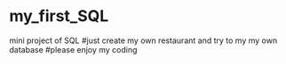 # my_first_SQL
mini project of SQL 
#just create my own restaurant and try to my my own database
#please enjoy my coding
